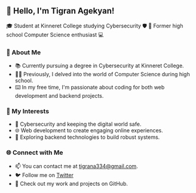 ## 👋 Hello, I'm Tigran Agekyan!

🎓 Student at Kinneret College studying Cybersecurity 🛡️
🎒 Former high school Computer Science enthusiast 💻

### 🌟 About Me

- 📚 Currently pursuing a degree in Cybersecurity at Kinneret College.
- 👨‍💻 Previously, I delved into the world of Computer Science during high school.
- ⌨️ In my free time, I'm passionate about coding for both web development and backend projects.

### 💼 My Interests

- 🔐 Cybersecurity and keeping the digital world safe.
- 🌐 Web development to create engaging online experiences.
- 🧩 Exploring backend technologies to build robust systems.

### 🌐 Connect with Me

- 📫 You can contact me at tigrana334@gmail.com.
- 🐦 Follow me on [Twitter](https://twitter.com/TAgekyan)
- 💼 Check out my work and projects on GitHub.

